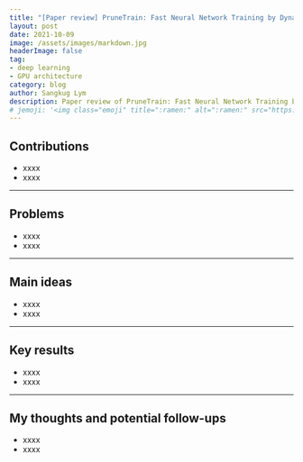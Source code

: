 ```yaml
---
title: "[Paper review] PruneTrain: Fast Neural Network Training by Dynamic Sparse Model Reconfiguration"
layout: post
date: 2021-10-09
image: /assets/images/markdown.jpg
headerImage: false
tag:
- deep learning 
- GPU architecture
category: blog
author: Sangkug Lym
description: Paper review of PruneTrain: Fast Neural Network Training by Dynamic Sparse Model Reconfiguration
# jemoji: '<img class="emoji" title=":ramen:" alt=":ramen:" src="https://assets.github.com/images/icons/emoji/unicode/1f35c.png" height="20" width="20" align="absmiddle">'
---
```


## Contributions

- xxxx
- xxxx

---

## Problems

- xxxx
- xxxx

---

## Main ideas

- xxxx
- xxxx

---

## Key results

- xxxx
- xxxx

---

## My thoughts and potential follow-ups

- xxxx
- xxxx
